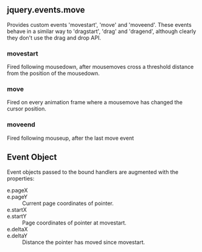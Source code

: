 <h2>jquery.events.move</h2>

<p>Provides custom events 'movestart', 'move' and 'moveend'. These events behave in a similar way to 'dragstart', 'drag' and 'dragend', although clearly they don't use the drag and drop API.</p>

<h3>movestart</h3>
<p>Fired following mousedown, after mousemoves cross a threshold distance from the position of the mousedown.</p>

<h3>move</h3>
<p>Fired on every animation frame where a mousemove has changed the cursor position.</p>

<h3>moveend</h3>
<p>Fired following mouseup, after the last move event</p>

<h2>Event Object</h2>

<p>Event objects passed to the bound handlers are augmented with the properties:</p>

<dl>
  <dt>e.pageX<br/>e.pageY</dt><dd>Current page coordinates of pointer.</dd>
  <dt>e.startX<br/>e.startY</dt><dd>Page coordinates of pointer at movestart.</dd>
  <dt>e.deltaX<br/>e.deltaY</dt><dd>Distance the pointer has moved since movestart.</dd>
</dl>